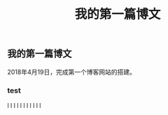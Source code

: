 ﻿---
title: 我的第一篇博文
description: 终于完成了自己第一个博客网站的搭建。用此文测试博客功能并留作纪念。
categories:
 - Test
tags: 生活
---

## 我的第一篇博文
2018年4月19日，完成第一个博客网站的搭建。

### test
l
l
l
l
l
l
l
l
l
l
l
